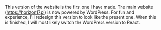 This version of the website is the first one I have made.
The main website (https://horizon17.pl) is now powered by WordPress.
For fun and experience, I'll redesign this version to look like the present one.
When this is finished, I will most likely switch the WordPress version to React.